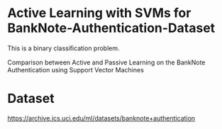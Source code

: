 # Active Learning with SVMs for BankNote-Authentication-Dataset

 This is a binary classiﬁcation problem. 
 
 Comparison between Active and Passive Learning on the BankNote Authentication using Support Vector Machines
 
 # Dataset
 
  https://archive.ics.uci.edu/ml/datasets/banknote+authentication
